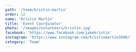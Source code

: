 ```yaml
---
path: '/team/kristin-martin'
order: 12
name: 'Kristin Martin'
title: 'Event Coordinator'
photo: '/images/volunteers/kristin.jpg'
facebook: 'https://www.facebook.com/jakekristin'
instagram: 'https://www.instagram.com/kristinmartin1090/'
category: 'Team'
---
```

